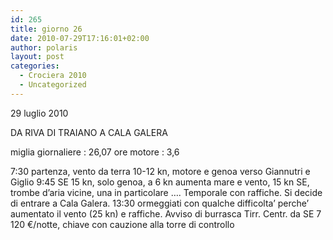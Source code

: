 ```yaml
---
id: 265
title: giorno 26
date: 2010-07-29T17:16:01+02:00
author: polaris
layout: post
categories:
  - Crociera 2010
  - Uncategorized
---
```

29 luglio 2010

DA RIVA DI TRAIANO A CALA GALERA

miglia giornaliere : 26,07
ore motore : 3,6

7:30 partenza, vento da terra 10-12 kn, motore e genoa verso Giannutri e Giglio
9:45 SE 15 kn, solo genoa, a 6 kn
aumenta mare e vento, 15 kn SE, trombe d’aria vicine, una in particolare &#8230;.
Temporale con raffiche. Si decide di entrare a Cala Galera.
13:30 ormeggiati con qualche difficolta’ perche’ aumentato il vento (25 kn) e raffiche.
Avviso di burrasca Tirr. Centr. da SE 7
120 €/notte, chiave con cauzione alla torre di controllo
